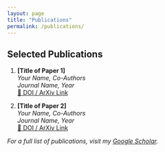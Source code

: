 ```yaml
---
layout: page
title: "Publications"
permalink: /publications/
---
```


## Selected Publications
1. **[Title of Paper 1]**  
   *Your Name, Co-Authors*  
   *Journal Name, Year*  
   [🔗 DOI / ArXiv Link](#)

2. **[Title of Paper 2]**  
   *Your Name, Co-Authors*  
   *Journal Name, Year*  
   [🔗 DOI / ArXiv Link](#)

_For a full list of publications, visit my [Google Scholar](your-google-scholar-profile)._

